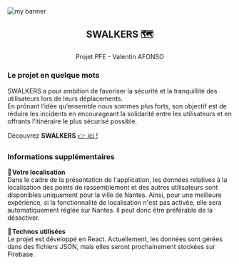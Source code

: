 <img src="https://github.com/valentin-afonso/swalkers/assets/74588309/f364af80-6d2a-4b00-9076-e69fc2ceaa6c.jpg" alt="my banner" >

## <p align="center">SWALKERS 🗺️</p>
<p align="center">Projet PFE - Valentin AFONSO</p>

### Le projet en quelque mots
SWALKERS a pour ambition de favoriser la sécurité et la tranquillité des utilisateurs lors de leurs déplacements.  
En prônant l’idée qu’ensemble nous sommes plus forts, son objectif est de réduire les incidents en encourageant la solidarité entre les utilisateurs et en offrants l’itinéraire le plus sécurisé possible.

Découvrez __SWALKERS__ [👉  ici !](https://swalkers.netlify.app/)

### Informations supplémentaires
📌 __Votre localisation__  
Dans le cadre de la présentation de l'application, les données relatives à la localisation des points de rassemblement et des autres utilisateurs sont disponibles uniquement pour la ville de Nantes. Ainsi, pour une meilleure expérience, si la fonctionnalité de localisation n'est pas activée, elle sera automatiquement réglée sur Nantes. Il peut donc être préférable de la désactiver.

🚀 __Technos utilisées__  
Le projet est développé en React. Actuellement, les données sont gérées dans des fichiers JSON, mais elles seront prochainement stockées sur Firebase.


